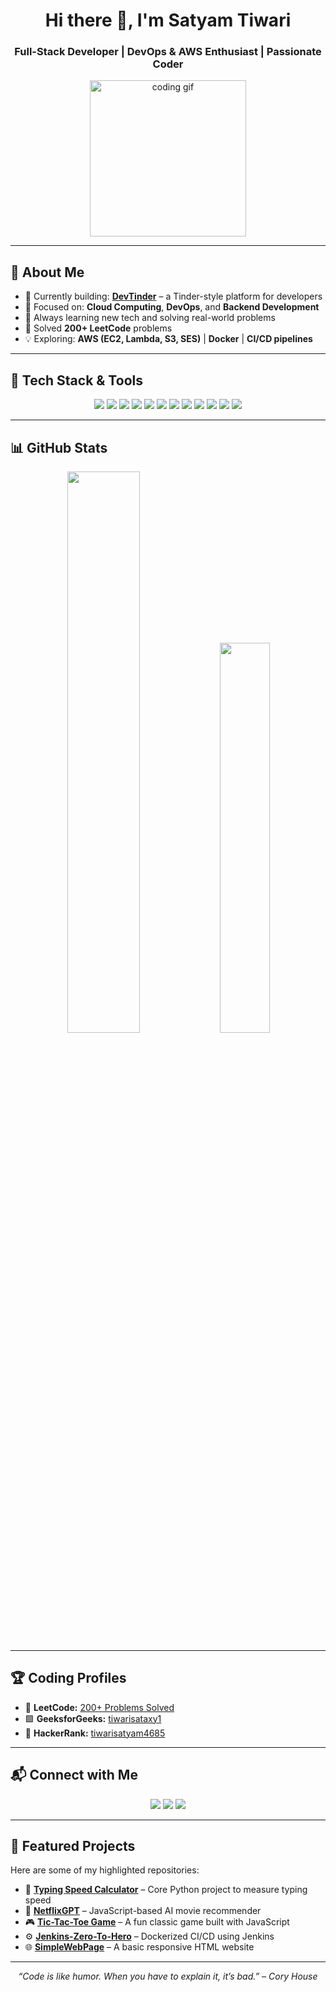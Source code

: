 <h1 align="center">Hi there 👋, I'm Satyam Tiwari</h1>
<h3 align="center">Full-Stack Developer | DevOps & AWS Enthusiast | Passionate Coder</h3>

<p align="center">
  <img src="https://cdn.dribbble.com/users/1162077/screenshots/3848914/programmer.gif" width="250" alt="coding gif">
</p>

---

## 🚀 About Me

- 🔭 Currently building: **[DevTinder](https://github.com/DeveloperTiwariji/DevTinder)** – a Tinder-style platform for developers  
- 🌱 Focused on: **Cloud Computing**, **DevOps**, and **Backend Development**
- 🧠 Always learning new tech and solving real-world problems
- 🧩 Solved **200+ LeetCode** problems
- 💡 Exploring: **AWS (EC2, Lambda, S3, SES)** | **Docker** | **CI/CD pipelines**

---

## 🧰 Tech Stack & Tools

<p align="center">
  <img src="https://img.shields.io/badge/Java-ED8B00?style=for-the-badge&logo=java&logoColor=white"/>
  <img src="https://img.shields.io/badge/C-00599C?style=for-the-badge&logo=c&logoColor=white"/>
  <img src="https://img.shields.io/badge/JavaScript-F7DF1E?style=for-the-badge&logo=javascript&logoColor=black"/>
  <img src="https://img.shields.io/badge/React-20232A?style=for-the-badge&logo=react&logoColor=61DAFB"/>
  <img src="https://img.shields.io/badge/Redux-593D88?style=for-the-badge&logo=redux&logoColor=white"/>
  <img src="https://img.shields.io/badge/Node.js-339933?style=for-the-badge&logo=nodedotjs&logoColor=white"/>
  <img src="https://img.shields.io/badge/Express.js-000000?style=for-the-badge&logo=express&logoColor=white"/>
  <img src="https://img.shields.io/badge/MongoDB-4EA94B?style=for-the-badge&logo=mongodb&logoColor=white"/>
  <img src="https://img.shields.io/badge/Docker-2496ED?style=for-the-badge&logo=docker&logoColor=white"/>
  <img src="https://img.shields.io/badge/AWS-232F3E?style=for-the-badge&logo=amazonaws&logoColor=white"/>
  <img src="https://img.shields.io/badge/HTML5-E34F26?style=for-the-badge&logo=html5&logoColor=white"/>
  <img src="https://img.shields.io/badge/CSS3-1572B6?style=for-the-badge&logo=css3&logoColor=white"/>
</p>

---

## 📊 GitHub Stats

<p align="center">
  <img src="https://github-readme-stats.vercel.app/api?username=DeveloperTiwariji&show_icons=true&theme=tokyonight&hide_border=true" width="48%"/>
  <img src="https://github-readme-stats.vercel.app/api/top-langs/?username=DeveloperTiwariji&layout=compact&theme=tokyonight&hide_border=true" width="40%"/>
</p>

---

## 🏆 Coding Profiles

- 🔶 **LeetCode:** [200+ Problems Solved](https://leetcode.com/u/12207441)
- 🟩 **GeeksforGeeks:** [tiwarisataxy1](https://www.geeksforgeeks.org/user/tiwarisataxy1/)
- 🔷 **HackerRank:** [tiwarisatyam4685](https://www.hackerrank.com/profile/tiwarisatyam4685)

---

## 📬 Connect with Me

<p align="center">
  <a href="mailto:tiwarsatyam4685@gmail.com"><img src="https://img.shields.io/badge/Gmail-D14836?style=for-the-badge&logo=gmail&logoColor=white"></a>
  <a href="https://www.linkedin.com/in/satyam-tiwari1/"><img src="https://img.shields.io/badge/LinkedIn-blue?style=for-the-badge&logo=linkedin&logoColor=white"></a>
  <a href="https://github.com/DeveloperTiwariji"><img src="https://img.shields.io/badge/GitHub-181717?style=for-the-badge&logo=github&logoColor=white"></a>
</p>

---

## 💼 Featured Projects

Here are some of my highlighted repositories:

- 🧮 [**Typing Speed Calculator**](https://github.com/DeveloperTiwariji/TYPING-SPEED-CALCULATOR) – Core Python project to measure typing speed
- 🧠 [**NetflixGPT**](https://github.com/DeveloperTiwariji/NetflixGPT) – JavaScript-based AI movie recommender
- 🎮 [**Tic-Tac-Toe Game**](https://github.com/DeveloperTiwariji/Tic-Tac-Toe-Game) – A fun classic game built with JavaScript
- ⚙️ [**Jenkins-Zero-To-Hero**](https://github.com/DeveloperTiwariji/Jenkins-Zero-To-Hero) – Dockerized CI/CD using Jenkins
- 🌐 [**SimpleWebPage**](https://github.com/DeveloperTiwariji/SimpleWebPage) – A basic responsive HTML website

---

<p align="center">
  <em>“Code is like humor. When you have to explain it, it’s bad.” – Cory House</em>
</p>

